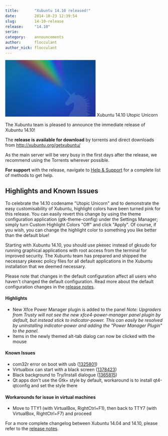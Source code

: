 ```yaml
---
title:       "Xubuntu 14.10 released!"
date:        2014-10-23 12:39:54
slug:        14-10-release
release:     "14.10"
serie:       
category:    announcements
author:      flocculant
author_nick: flocculant
---
```


![Xubuntu 14.10 Utopic Unicorn](/assets/articles/2014/unicorn-artwork.png)
Xubuntu 14.10 Utopic Unicorn

The Xubuntu team is pleased to announce the immediate release of Xubuntu 14.10!

The **release is available for download** by torrents and direct downloads from <http://xubuntu.org/getxubuntu/>

As the main server will be very busy in the first days after the release, we recommend using the Torrents wherever possible.

**For support** with the release, navigate to [Help &amp; Support](http://xubuntu.org/help/ "Help & Support") for a complete list of methods to get help.

Highlights and Known Issues
---------------------------

To celebrate the 14.10 codename "Utopic Unicorn" and to demonstrate the easy customisability of Xubuntu, highlight colors have been turned pink for this release. You can easily revert this change by using the theme configuration application (gtk-theme-config) under the Settings Manager; simply turn Custom Highlight Colors "Off" and click "Apply". Of course, if you wish, you can change the highlight color to something you like better than the default blue!

Starting with Xubuntu 14.10, you should use pkexec instead of gksudo for running graphical applications with root access from the terminal for improved security. The Xubuntu team has prepared and shipped the necessary pkexec policy files for all default applications in the Xubuntu installation that we deemed necessary.

Please note that changes in the default configuration affect all users who haven't changed the default configuration. Read more about the default configuration changes in the [release notes](https://wiki.ubuntu.com/UtopicUnicorn/ReleaseNotes/Xubuntu#Changes_to_Xubuntu_Default_Settings).

#### Highlights

- New Xfce Power Manager plugin is added to the panel *Note: Upgraders from Trusty will not see the new xfce4-power-manager panel plugin by default, but instead stick to indicator-power. This can easily be resolved by uninstalling indicator-power and adding the "Power Manager Plugin" to the panel.*
- Items in the newly themed alt-tab dialog can now be clicked with the mouse

#### Known Issues

- com32r error on boot with usb ([1325801](https://bugs.launchpad.net/ubuntu/+source/casper/+bug/1325801))
- Virtualbox can start with a black screen ([1378423](https://bugs.launchpad.net/ubuntu/+source/xorg/+bug/1378423))
- Black background to Try/Install dialogue ([1365815](https://bugs.launchpad.net/ubuntu/+source/xubuntu-default-settings/+bug/1365815))
- Qt apps don't use the Gtk+ style by default, workaround is to install qt4-qtconfig and set the style there

#### Workarounds for issue in virtual machines

- Move to TTY1 (with VirtualBox, RightCtrl+F1), then back to TTY7 (with VirtualBox, RightCtrl+F7) and proceed

For a more complete changelog between Xubuntu 14.04 and 14.10, please refer to the [release notes](https://wiki.ubuntu.com/UtopicUnicorn/ReleaseNotes/Xubuntu).
